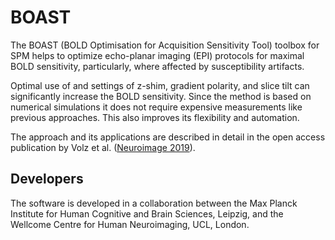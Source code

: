 # BOAST

The BOAST (BOLD Optimisation for Acquisition Sensitivity Tool) toolbox for SPM helps to optimize echo-planar imaging (EPI) protocols for maximal BOLD sensitivity, particularly, where affected by susceptibility artifacts.

Optimal use of and settings of z-shim, gradient polarity, and slice tilt can significantly increase the BOLD sensitivity. Since the method is based on numerical simulations it does not require expensive measurements like previous approaches. This also improves its flexibility and automation.

The approach and its applications are described in detail in the open access publication by Volz et al. ([Neuroimage 2019](https://doi.org/10.1016/j.neuroimage.2018.12.052)).

## Developers

The software is developed in a collaboration between the Max Planck Institute for Human Cognitive and Brain Sciences, Leipzig, and the Wellcome Centre for Human Neuroimaging, UCL, London.
